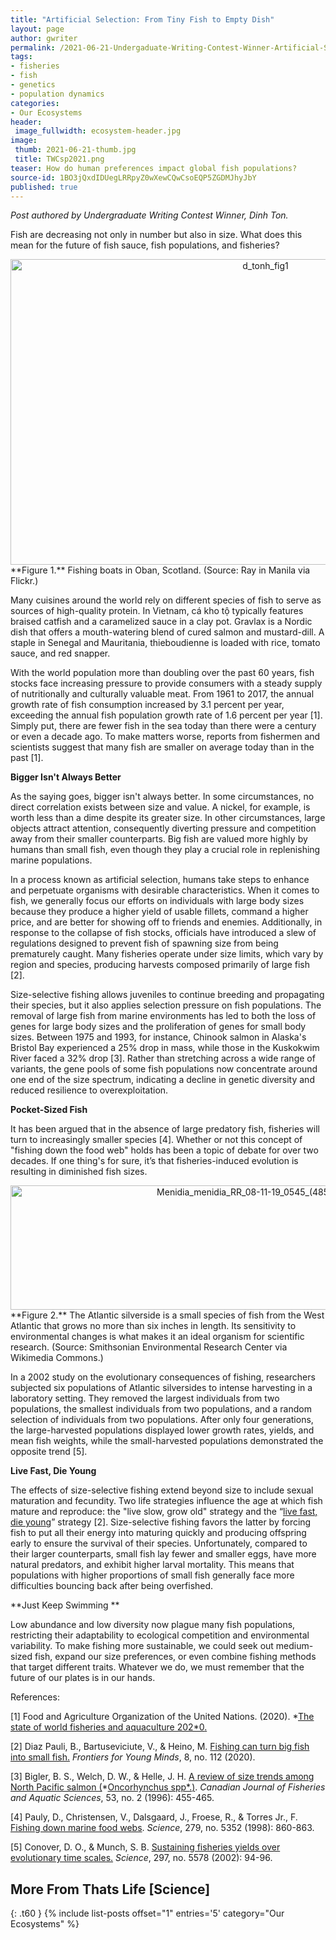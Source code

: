 ```yaml
---
title: "Artificial Selection: From Tiny Fish to Empty Dish"
layout: page
author: gwriter
permalink: /2021-06-21-Undergaduate-Writing-Contest-Winner-Artificial-Selection-From-Tiny-Fish-to-Empty-Dish-dton/
tags:
- fisheries
- fish
- genetics
- population dynamics
categories:
- Our Ecosystems
header:
 image_fullwidth: ecosystem-header.jpg
image:
 thumb: 2021-06-21-thumb.jpg
 title: TWCsp2021.png
teaser: How do human preferences impact global fish populations?
source-id: 1BO3jQxdIDUegLRRpyZ0wXewCQwCsoEQP5ZGDMJhyJbY
published: true
---
```


*Post authored by Undergraduate Writing Contest Winner, Dinh Ton.*

Fish are decreasing not only in number but also in size. What does this mean for the future of fish sauce, fish populations, and fisheries? 

<center><a data-flickr-embed="true" href="https://www.flickr.com/photos/139839751@N06/51233041169/in/dateposted-public/" title="d_tonh_fig1"><img src="https://live.staticflickr.com/65535/51233041169_84725c7e45_c.jpg" width="800" height="489" alt="d_tonh_fig1"></a><script async src="//embedr.flickr.com/assets/client-code.js" charset="utf-8"></script></center>
**Figure 1.** Fishing boats in Oban, Scotland. (Source: Ray in Manila via Flickr.)

Many cuisines around the world rely on different species of fish to serve as sources of high-quality protein. In Vietnam, cá kho tộ typically features braised catfish and a caramelized sauce in a clay pot. Gravlax is a Nordic dish that offers a mouth-watering blend of cured salmon and mustard-dill. A staple in Senegal and Mauritania, thieboudienne is loaded with rice, tomato sauce, and red snapper.

With the world population more than doubling over the past 60 years, fish stocks face increasing pressure to provide consumers with a steady supply of nutritionally and culturally valuable meat. From 1961 to 2017, the annual growth rate of fish consumption increased by 3.1 percent per year, exceeding the annual fish population growth rate of 1.6 percent per year [1]. Simply put, there are fewer fish in the sea today than there were a century or even a decade ago. To make matters worse, reports from fishermen and scientists suggest that many fish are smaller on average today than in the past [1].

**Bigger Isn't Always Better**

As the saying goes, bigger isn't always better. In some circumstances, no direct correlation exists between size and value. A nickel, for example, is worth less than a dime despite its greater size. In other circumstances, large objects attract attention, consequently diverting pressure and competition away from their smaller counterparts. Big fish are valued more highly by humans than small fish, even though they play a crucial role in replenishing marine populations. 

In a process known as artificial selection, humans take steps to enhance and perpetuate organisms with desirable characteristics. When it comes to fish, we generally focus our efforts on individuals with large body sizes because they produce a higher yield of usable fillets, command a higher price, and are better for showing off to friends and enemies. Additionally, in response to the collapse of fish stocks, officials have introduced a slew of regulations designed to prevent fish of spawning size from being prematurely caught. Many fisheries operate under size limits, which vary by region and species, producing harvests composed primarily of large fish [2].

Size-selective fishing allows juveniles to continue breeding and propagating their species, but it also applies selection pressure on fish populations. The removal of large fish from marine environments has led to both the loss of genes for large body sizes and the proliferation of genes for small body sizes. Between 1975 and 1993, for instance, Chinook salmon in Alaska's Bristol Bay experienced a 25% drop in mass, while those in the Kuskokwim River faced a 32% drop [3]. Rather than stretching across a wide range of variants, the gene pools of some fish populations now concentrate around one end of the size spectrum, indicating a decline in genetic diversity and reduced resilience to overexploitation.

**Pocket-Sized Fish**

It has been argued that in the absence of large predatory fish, fisheries will turn to increasingly smaller species [4]. Whether or not this concept of "fishing down the food web" holds has been a topic of debate for over two decades. If one thing's for sure, it’s that fisheries-induced evolution is resulting in diminished fish sizes. 

<center><a data-flickr-embed="true" href="https://www.flickr.com/photos/139839751@N06/51235977064/in/dateposted-public/" title="Menidia_menidia_RR_08-11-19_0545_(48555459552)"><img src="https://live.staticflickr.com/65535/51235977064_587c7fa016_c.jpg" width="800" height="199" alt="Menidia_menidia_RR_08-11-19_0545_(48555459552)"></a><script async src="//embedr.flickr.com/assets/client-code.js" charset="utf-8"></script></center>
**Figure 2.** The Atlantic silverside is a small species of fish from the West Atlantic that grows no more than six inches in length. Its sensitivity to environmental changes is what makes it an ideal organism for scientific research. (Source: Smithsonian Environmental Research Center via Wikimedia Commons.) 


In a 2002 study on the evolutionary consequences of fishing, researchers subjected six populations of Atlantic silversides to intense harvesting in a laboratory setting. They removed the largest individuals from two populations, the smallest individuals from two populations, and a random selection of individuals from two populations. After only four generations, the large-harvested populations displayed lower growth rates, yields, and mean fish weights, while the small-harvested populations demonstrated the opposite trend [5].

**Live Fast, Die Young**

The effects of size-selective fishing extend beyond size to include sexual maturation and fecundity. Two life strategies influence the age at which fish mature and reproduce: the "live slow, grow old" strategy and the “[live fast, die young](http://thatslifesci.com/2019-02-11-Live-Fast-Die-Young-LGuo/)” strategy [2]. Size-selective fishing favors the latter by forcing fish to put all their energy into maturing quickly and producing offspring early to ensure the survival of their species. Unfortunately, compared to their larger counterparts, small fish lay fewer and smaller eggs, have more natural predators, and exhibit higher larval mortality. This means that populations with higher proportions of small fish generally face more difficulties bouncing back after being overfished.

**Just Keep Swimming **

Low abundance and low diversity now plague many fish populations, restricting their adaptability to ecological competition and environmental variability. To make fishing more sustainable, we could seek out medium-sized fish, expand our size preferences, or even combine fishing methods that target different traits. Whatever we do, we must remember that the future of our plates is in our hands.

References:

[1] Food and Agriculture Organization of the United Nations. (2020). *[The state of world fisheries and aquaculture 202*0](https://www.fao.org/state-of-fisheries-aquaculture/en/ )[.](https://www.fao.org/state-of-fisheries-aquaculture/en/ ) 

[2] Diaz Pauli, B., Bartuseviciute, V., & Heino, M. [Fishing can turn big fish into small fish.](https://doi.org/10.3389/frym.2020.00112) *Frontiers for Young Minds*, 8, no. 112 (2020). 

[3] Bigler, B. S., Welch, D. W., & Helle, J. H. [A review of size trends among North Pacific salmon (](https://doi.org/10.1139/f95-181 )*[Oncorhynchus spp*.](https://doi.org/10.1139/f95-181 )[)](https://doi.org/10.1139/f95-181 ). *Canadian Journal of Fisheries and Aquatic Sciences*, 53, no. 2 (1996): 455-465. 

[4] Pauly, D., Christensen, V., Dalsgaard, J., Froese, R., & Torres Jr., F. [Fishing down marine food webs](https://doi.org/10.1126/science.279.5352.860 ). *Science*, 279, no. 5352 (1998): 860-863. 

[5] Conover, D. O., & Munch, S. B. [Sustaining fisheries yields over evolutionary time](https://doi.org/10.1126/science.1074085 )[ scales.](https://doi.org/10.1126/science.1074085 ) *Science*, 297, no. 5578 (2002): 94-96. 

## More From Thats Life [Science]
{: .t60 }
{% include list-posts offset="1" entries='5' category="Our Ecosystems" %}
